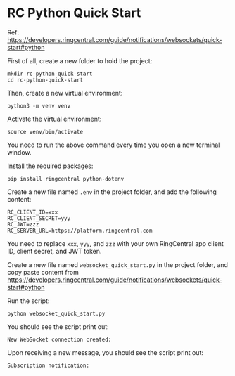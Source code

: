 # RC Python Quick Start

Ref: https://developers.ringcentral.com/guide/notifications/websockets/quick-start#python

First of all, create a new folder to hold the project:
```shell
mkdir rc-python-quick-start
cd rc-python-quick-start
```

Then, create a new virtual environment:
```shell
python3 -m venv venv
```

Activate the virtual environment:
```shell
source venv/bin/activate
```
You need to run the above command every time you open a new terminal window.

Install the required packages:
```shell
pip install ringcentral python-dotenv
```

Create a new file named `.env` in the project folder, and add the following content:
```dotenv
RC_CLIENT_ID=xxx
RC_CLIENT_SECRET=yyy
RC_JWT=zzz
RC_SERVER_URL=https://platform.ringcentral.com
```
You need to replace `xxx`, `yyy`, and `zzz` with your own RingCentral app client ID, client secret, and JWT token.

Create a new file named `websocket_quick_start.py` in the project folder, and copy paste content from https://developers.ringcentral.com/guide/notifications/websockets/quick-start#python

Run the script:
```shell
python websocket_quick_start.py
```

You should see the script print out:
```
New WebSocket connection created:
```

Upon receiving a new message, you should see the script print out:
```
Subscription notification:
```
